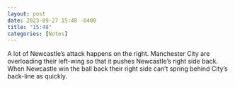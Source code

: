 ```yaml
---
layout: post
date: 2023-09-27 15:48 -0400
title: "15:48"
categories: [Notes]
---
```


A lot of Newcastle’s attack happens on the right. Manchester City are overloading their left-wing so that it pushes Newcastle’s right side back. When Newcastle win the ball back their right side can’t spring behind City’s back-line as quickly.